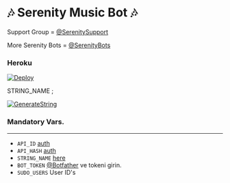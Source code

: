 <h1 align="centre">🎶 Serenity Music Bot 🎶</h1>

Support Group = [@SerenitySupport](https://t.me/SerenitySupport)

More Serenity Bots = [@SerenityBots](https://t.me/SerenityBots)

<h3 align="centre"> Heroku </h4>

[![Deploy](https://www.herokucdn.com/deploy/button.svg)](https://heroku.com/deploy?template=https://github.com/cancinconnnbot/SerenityHelpMusic)

STRING_NAME ;

[![GenerateString](https://img.shields.io/badge/repl.it-generateString-yellowgreen)](https://repl.it/@subinps/getStringName)

### Mandatory Vars. 
----------------------------------
   - `API_ID` [auth](https://my.telegram.org/auth)
   - `API_HASH` [auth](https://my.telegram.org/auth)
   - `STRING_NAME` [here](https://repl.it/@subinps/getStringName)
   - `BOT_TOKEN`  [@Botfather](https://t.me/botfather) ve tokeni girin. 
   - `SUDO_USERS` User ID's
